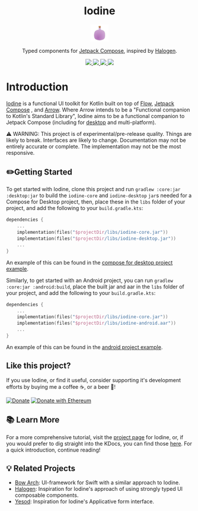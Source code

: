 <h1 align="center">Iodine</h1>
<p align="center">
  <a href="https://sintrastes.github.io/iodine/">
    <img width=10% src="res/iodine.svg?token=AA7AHVO4G25UIIT3P6G6TIDAONGOE">
  </a>
<p align="center">Typed components for <a href="https://developer.android.com/jetpack/compose">Jetpack Compose</a>, inspired by <a href="https://github.com/purescript-halogen/purescript-halogen">Halogen</a>.  </p> 
<p align="center">
  <a href="https://kotlinlang.org/">
    <img src="https://img.shields.io/badge/Language-Kotlin-blue">
  </a>
  <a href="https://github.com/Sintrastes/iodine/actions/workflows/ci.yml">
    <img src="https://github.com/sintrastes/iodine/workflows/CI/badge.svg">
  </a>
  <a href="https://sintrastes.github.io/iodine/docs/">
    <img src="https://github.com/sintrastes/iodine/workflows/DOCS/badge.svg">
  </a>
  <a href="https://github.com/Sintrastes/iodine/blob/main/LICENSE">
    <img src="https://img.shields.io/badge/License-MIT-blue">
  </a>
</p>


Introduction
============

[Iodine](https://sintrastes.github.io/iodine/) is a functional UI toolkit for Kotlin built on top of [Flow](https://kotlinlang.org/docs/flow.html), [Jetpack Compose](https://developer.android.com/jetpack/compose) , and [Arrow](https://arrow-kt.io/). Where Arrow intends to be a "Functional companion to Kotlin's Standard Library", Iodine aims to be a functional companion to Jetpack Compose (including for [desktop](https://github.com/JetBrains/compose-jb) and multi-platform). 

⚠️ WARNING: This project is of experimental/pre-release quality. Things are likely to break. 
 Interfaces are likely to change. Documentation may not be entirely accurate or complete. 
 The implementation may not be the most responsive. 

✏️Getting Started
--------------------

To get started with Iodine, clone this project and run `gradlew :core:jar :desktop:jar` 
 to build the `iodine-core` and `iodine-desktop` `jar`s needed for a Compose for Desktop 
 project, then, place these in the `libs` folder of your project, and add the following 
 to your `build.gradle.kts`:

```kotlin
dependencies {
    ...
    implementation(files("$projectDir/libs/iodine-core.jar"))
    implementation(files("$projectDir/libs/iodine-desktop.jar"))
    ...
}
```

An example of this can be found in the [compose for desktop project example](examples/desktop_example).

Similarly, to get started with an Android project, you can run `gradlew :core:jar :android:build`,
 place the built jar and aar in the `libs` folder of your project, and add the following
to your `build.gradle.kts`:

```kotlin
dependencies {
    ...
    implementation(files("$projectDir/libs/iodine-core.jar"))
    implementation(files("$projectDir/libs/iodine-android.aar"))
    ...
}
```

An example of this can be found in the [android project example](examples/IodineAndroidApp).

Like this project?
------------------

If you use Iodine, or find it useful, consider supporting it's development efforts by buying me a coffee ☕, or a beer 🍺!

[![Donate](https://img.shields.io/badge/Donate-PayPal-green.svg)](https://www.paypal.com/donate?business=45F7QR92B4XUY&no_recurring=0&currency_code=USD)
[![Donate with Ethereum](https://en.cryptobadges.io/badge/micro/0x61531fCA114507138ebefc74Db5C152845b77Cad)](https://en.cryptobadges.io/donate/0x61531fCA114507138ebefc74Db5C152845b77Cad)

📚 Learn More
-------------

For a more comprehensive tutorial, visit the [project page](https://sintrastes.github.io/iodine/) for Iodine,
 or, if you would prefer to dig straight into the KDocs, you can find those [here](https://sintrastes.github.io/iodine/docs/). For a quick introduction, continue reading!

💡 Related Projects
-------------------

  * [Bow Arch](https://github.com/bow-swift/bow-arch): UI-framework for Swift with a similar approach to Iodine.
  * [Halogen](https://github.com/purescript-halogen/purescript-halogen): Inspiration for Iodine's approach of using strongly typed UI composable components.
  * [Yesod](https://www.yesodweb.com/): Inspiration for Iodine's Applicative form interface.
